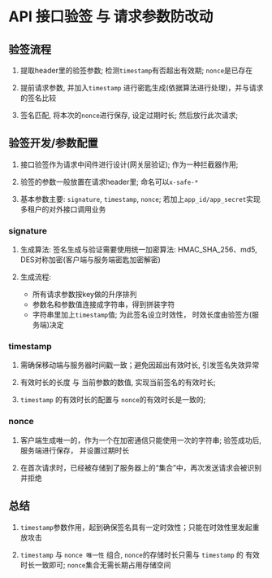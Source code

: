 # API 接口验签 与 请求参数防改动

## 验签流程

1. 提取header里的验签参数; 检测`timestamp`有否超出有效期; `nonce`是已存在

2. 提前请求参数, 并加入`timestamp` 进行密匙生成(依据算法进行处理)，并与请求的签名比较

3. 签名匹配, 将本次的`nonce`进行保存, 设定过期时长; 然后放行此次请求;

## 验签开发/参数配置

1. 接口验签作为请求中间件进行设计(网关层验证); 作为一种拦截器作用; 

2. 验签的参数一般放置在请求header里; 命名可以`x-safe-*` 

3. 基本参数主要: `signature`, `timestamp`, `nonce`; 若加上`app_id/app_secret`实现多租户的对外接口调用业务

### signature

1. 生成算法: 签名生成与验证需要使用统一加密算法: HMAC_SHA_256、md5, DES对称加密(客户端与服务端密匙加密解密)

2. 生成流程:
    - 所有请求参数按key做的升序排列
    - 参数名和参数值连接成字符串，得到拼装字符
    - 字符串里加上`timestamp`值; 为此签名设立时效性， 时效长度由验签方(服务端)决定

### timestamp

1. 需确保移动端与服务器时间戳一致；避免因超出有效时长, 引发签名失效异常

2. 有效时长的长度 与 当前参数的数值, 实现当前签名的有效时长;

3. `timestamp` 的有效时长的配置与 `nonce`的有效时长是一致的;

### nonce

1. 客户端生成唯一的，作为一个在加密通信只能使用一次的字符串; 验签成功后, 服务端进行保存， 并设置过期时长

2. 在首次请求时，已经被存储到了服务器上的“集合”中，再次发送请求会被识别并拒绝

## 总结

1. `timestamp`参数作用，起到确保签名具有一定时效性；只能在时效性里发起重放攻击

2. `timestamp` 与 `nonce 唯一性` 组合, `nonce`的存储时长只需与 `timestamp` 的 有效时长一致即可; `nonce`集合无需长期占用存储空间

